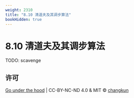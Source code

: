 ```yaml
---
weight: 2310
title: "8.10 清道夫及其调步算法"
bookHidden: true
---
```


# 8.10 清道夫及其调步算法

TODO: scavenge

## 许可

[Go under the hood](https://github.com/golang-design/under-the-hood) | CC-BY-NC-ND 4.0 & MIT &copy; [changkun](https://changkun.de)
